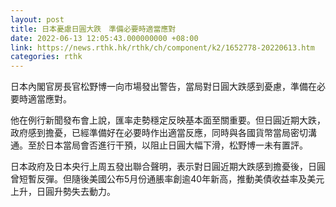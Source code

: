 ```yaml
---
layout: post
title: 日本憂慮日圓大跌　準備必要時適當應對
date: 2022-06-13 12:05:43.000000000 +08:00
link: https://news.rthk.hk/rthk/ch/component/k2/1652778-20220613.htm
categories: rthk
---
```


日本內閣官房長官松野博一向市場發出警告，當局對日圓大跌感到憂慮，準備在必要時適當應對。

他在例行新聞發布會上說，匯率走勢穩定反映基本面至關重要。但日圓近期大跌，政府感到擔憂，已經準備好在必要時作出適當反應，同時與各國貨幣當局密切溝通。至於日本當局會否進行干預，以阻止日圓大幅下滑，松野博一未有置評。

日本政府及日本央行上周五發出聯合聲明，表示對日圓近期大跌感到擔憂後，日圓曾短暫反彈。但隨後美國公布5月份通脹率創逾40年新高，推動美債收益率及美元上升，日圓升勢失去動力。

